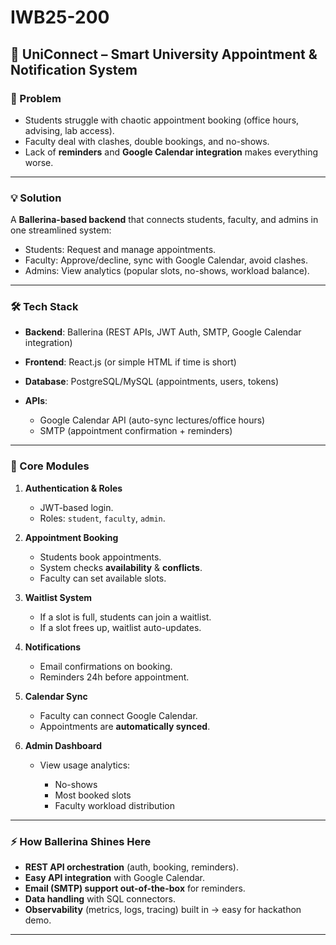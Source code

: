 # IWB25-200
## 🔵 UniConnect – Smart University Appointment & Notification System

### 🎯 Problem

* Students struggle with chaotic appointment booking (office hours, advising, lab access).
* Faculty deal with clashes, double bookings, and no-shows.
* Lack of **reminders** and **Google Calendar integration** makes everything worse.

---

### 💡 Solution

A **Ballerina-based backend** that connects students, faculty, and admins in one streamlined system:

* Students: Request and manage appointments.
* Faculty: Approve/decline, sync with Google Calendar, avoid clashes.
* Admins: View analytics (popular slots, no-shows, workload balance).

---

### 🛠 Tech Stack

* **Backend**: Ballerina (REST APIs, JWT Auth, SMTP, Google Calendar integration)
* **Frontend**: React.js (or simple HTML if time is short)
* **Database**: PostgreSQL/MySQL (appointments, users, tokens)
* **APIs**:

  * Google Calendar API (auto-sync lectures/office hours)
  * SMTP (appointment confirmation + reminders)

---

### 🧩 Core Modules

1. **Authentication & Roles**

   * JWT-based login.
   * Roles: `student`, `faculty`, `admin`.

2. **Appointment Booking**

   * Students book appointments.
   * System checks **availability** & **conflicts**.
   * Faculty can set available slots.

3. **Waitlist System**

   * If a slot is full, students can join a waitlist.
   * If a slot frees up, waitlist auto-updates.

4. **Notifications**

   * Email confirmations on booking.
   * Reminders 24h before appointment.

5. **Calendar Sync**

   * Faculty can connect Google Calendar.
   * Appointments are **automatically synced**.

6. **Admin Dashboard**

   * View usage analytics:

     * No-shows
     * Most booked slots
     * Faculty workload distribution

---

### ⚡ How Ballerina Shines Here

* **REST API orchestration** (auth, booking, reminders).
* **Easy API integration** with Google Calendar.
* **Email (SMTP) support out-of-the-box** for reminders.
* **Data handling** with SQL connectors.
* **Observability** (metrics, logs, tracing) built in → easy for hackathon demo.

---
